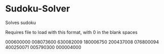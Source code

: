 # Sudoku-Solver

Solves sudoku

Requires file to load with this format, with 0 in the blank spaces

000600000
008073600
630082009
180006750
200437008
076800094
400250071
005790300
000004000
